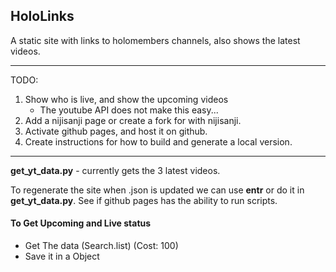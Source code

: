 ## HoloLinks

A static site with links to holomembers channels, also shows the latest videos.

---

TODO:
1. Show who is live, and show the upcoming videos
	- The youtube API does not make this easy...
2. Add a nijisanji page or create a fork for with nijisanji.
3. Activate github pages, and host it on github.
4. Create instructions for how to build and generate a local version.

---

**get_yt_data.py** - currently gets the 3 latest videos.

To regenerate the site when .json is updated we can use **entr** or do it in **get_yt_data.py**.
See if github pages has the ability to run scripts.

#### To Get Upcoming and Live status 
- Get The data (Search.list) (Cost: 100)
- Save it in a Object